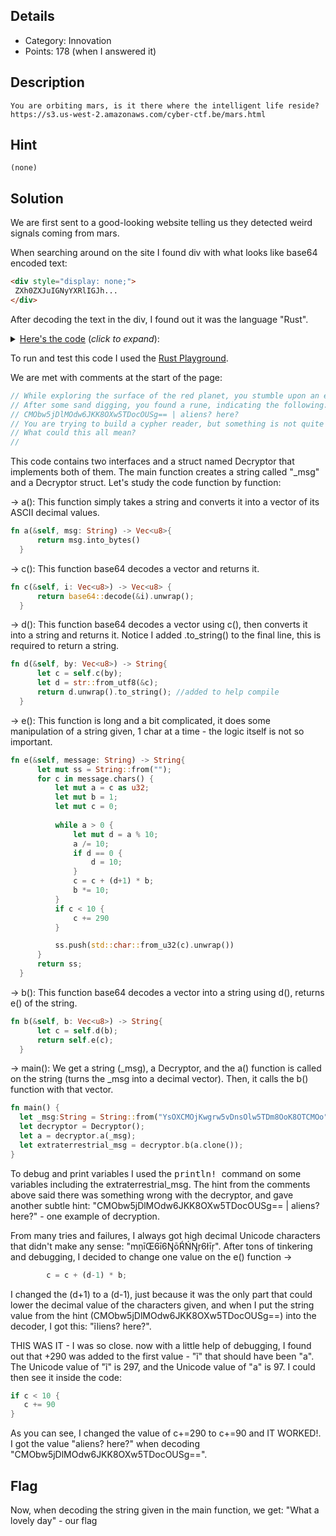 ## Details
- Category: Innovation 
- Points: 178 (when I answered it)

## Description
```
You are orbiting mars, is it there where the intelligent life reside?
https://s3.us-west-2.amazonaws.com/cyber-ctf.be/mars.html
```
## Hint
```
(none)
```
## Solution
We are first sent to a good-looking website telling us they detected weird signals coming from mars.

When searching around on the site I found div with what looks like base64 encoded text:
```HTML
<div style="display: none;">
 ZXh0ZXJuIGNyYXRlIGJh...
</div>
```
After decoding the text in the div, I found out it was the language "Rust".
 <details>
    <summary><u>Here's the code</u> (<i>click to expand</i>):</summary>
  
```rust
extern crate base64;
use std::str;

// While exploring the surface of the red planet, you stumble upon an encrypted message, which might prove there's a life on this planet!
// After some sand digging, you found a rune, indicating the following:
// CMObw5jDlMOdw6JKK8OXw5TDocOUSg== | aliens? here?
// You are trying to build a cypher reader, but something is not quite right.
// What could this all mean?
//

trait IAbstractDecryptor {
    fn a(&self, msg: String) -> Vec<u8>;
    fn b(&self, b: Vec<u8>) -> String;
    fn c(&self, i: Vec<u8>) -> Vec<u8>;
    fn d(&self, by: Vec<u8>) -> String;
    fn e(&self, message: String) -> String;
}

trait IBaseDecryptor: IAbstractDecryptor {
    fn howl_loudly(&self);
}

struct Decryptor();

impl IAbstractDecryptor for Decryptor {
    fn a(&self, msg: String) -> Vec<u8>{
        return msg.into_bytes()

    }

    fn c(&self, i: Vec<u8>) -> Vec<u8> {
        return base64::decode(&i).unwrap();
    }

    fn d(&self, by: Vec<u8>) -> String{
        let c = self.c(by);
        let d = str::from_utf8(&c);
        return d.unwrap()
    }

    fn e(&self, message: String) -> String{
        let mut ss = String::from("");
        for c in message.chars() {
            let mut a = c as u32;
            let mut b = 1;
            let mut c = 0;
            
            while a > 0 {
                let mut d = a % 10;
                a /= 10;
                if d == 0 {
                    d = 10;
                }
                c = c + (d+1) * b;
                b *= 10;
            }
            if c < 10 {
                c += 290
            }

            ss.push(std::char::from_u32(c).unwrap())
        }
        return ss;
    }

    fn b(&self, b: Vec<u8>) -> String{
        let c = self.d(b);
        return self.e(c);
    }
}

impl IBaseDecryptor for Decryptor {
    fn howl_loudly(&self) {
        println!("on va le chercher toute la journée!!!!!!!!");
    }
}

fn main() {
    let _msg:String = String::from("YsOXCMOjKwgrw5vDnsOlw5TDm8OoK8OTCMOo");
    let decryptor = Decryptor();
    let a = decryptor.a(_msg);
    let extraterrestrial_msg = decryptor.b(a.clone());
}
```
</details>
  
To run and test this code I used the [Rust Playground](https://play.rust-lang.org/).
 
  We are met with comments at the start of the page:
  ```rust
  // While exploring the surface of the red planet, you stumble upon an encrypted message, which might prove there's a life on this planet!
// After some sand digging, you found a rune, indicating the following:
// CMObw5jDlMOdw6JKK8OXw5TDocOUSg== | aliens? here?
// You are trying to build a cypher reader, but something is not quite right.
// What could this all mean?
//
  ```
  This code contains two interfaces and a struct named Decryptor that implements both of them.
  The main function creates a string called "_msg" and a Decryptor struct. Let's study the code function by function:
  
  -> a(): This function simply takes a string and converts it into a vector of its ASCII decimal values.
  ```rust
  fn a(&self, msg: String) -> Vec<u8>{
        return msg.into_bytes()
    }
  ```
  -> c(): This function base64 decodes a vector and returns it.
  ```rust
fn c(&self, i: Vec<u8>) -> Vec<u8> {
        return base64::decode(&i).unwrap();
    }
  ```
  -> d(): This function base64 decodes a vector using c(), then converts it into a string and returns it. Notice I added .to_string() to the final line, this is required to return a string.
  ```rust
  fn d(&self, by: Vec<u8>) -> String{
        let c = self.c(by);
        let d = str::from_utf8(&c);
        return d.unwrap().to_string(); //added to help compile
    }
  ```
  -> e(): This function is long and a bit complicated, it does some manipulation of a string given, 1 char at a time - the logic itself is not so important.
  ```rust
  fn e(&self, message: String) -> String{
        let mut ss = String::from("");
        for c in message.chars() {
            let mut a = c as u32;
            let mut b = 1;
            let mut c = 0;
            
            while a > 0 {
                let mut d = a % 10;
                a /= 10;
                if d == 0 {
                    d = 10;
                }
                c = c + (d+1) * b;
                b *= 10;
            }
            if c < 10 {
                c += 290
            }

            ss.push(std::char::from_u32(c).unwrap())
        }
        return ss;
    }
  ```
 -> b(): This function base64 decodes a vector into a string using d(), returns e() of the string.
  ```rust
  fn b(&self, b: Vec<u8>) -> String{
        let c = self.d(b);
        return self.e(c);
    }
  ```
  -> main(): We get a string (_msg), a Decryptor, and the a() function is called on the string (turns the _msg into a decimal vector). Then, it calls the b() function with that vector.
  ```rust
  fn main() {
    let _msg:String = String::from("YsOXCMOjKwgrw5vDnsOlw5TDm8OoK8OTCMOo");
    let decryptor = Decryptor();
    let a = decryptor.a(_msg);
    let extraterrestrial_msg = decryptor.b(a.clone());
}
  ```
  To debug and print variables I used the <kbd> println! </kbd> command on some variables including the extraterrestrial_msg. The hint from the comments above said there was something wrong with the decryptor, and gave another subtle hint: "CMObw5jDlMOdw6JKK8OXw5TDocOUSg== | aliens? here?" - one example of decryption.
  
  From many tries and failures, I always got high decimal Unicode characters that didn't make any sense: "mņīŒ6ī6ŊōŔŃŊŗ6łīŗ". 
  After tons of tinkering and debugging, I decided to change one value on the e() function ->
  ```rust
          c = c + (d-1) * b;
  ```
  I changed the (d+1) to a (d-1), just because it was the only part that could lower the decimal value of the characters given, and when I put the string value from the hint (CMObw5jDlMOdw6JKK8OXw5TDocOUSg==) into the decoder, I got this: "ĩliens? here?".
  
  THIS WAS IT - I was so close. now with a little help of debugging, I found out that +290 was added to the first value - "ĩ" that should have been "a".
  The Unicode value of "ĩ" is 297, and the Unicode value of "a" is 97. I could then see it inside the code:
  ```rust
  if c < 10 {
     c += 90
  }
  ```
  As you can see, I changed the value of c+=290 to c+=90 and IT WORKED!. I got the value "aliens? here?" when decoding "CMObw5jDlMOdw6JKK8OXw5TDocOUSg==".
           </br>
  ## Flag
  Now, when decoding the string given in the main function, we get: "What a lovely day" - our flag
  
 
